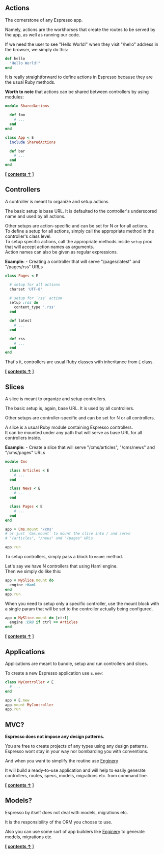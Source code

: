 ## Actions

The cornerstone of any Espresso app.

Namely, actions are the workhorses that create the routes to be served by the app, as well as running our code.

If we need the user to see "Hello World!" when they visit "/hello" address in the browser, we simply do this:

```ruby
def hello
  "Hello World!"
end
```

It is really straightforward to define actions in Espresso because they are the usual Ruby methods.

**Worth to note** that actions can be shared between controllers by using modules:

```ruby
module SharedActions

  def foo
    # ...
  end
end

class App < E
  include SharedActions

  def bar
    # ...
  end
end
```


**[ [contents &uarr;](https://github.com/dangerousbeans/espresso#tutorial) ]**


## Controllers


A controller is meant to organize and setup actions.

The basic setup is base URL. It is defaulted to the controller's underscored name and used by all actions.

Other setups are action-specific and can be set for N or for all actions.<br/>
To define a setup for all actions, simply call the appropriate method in the controller's class level.<br/>
To setup specific actions, call the appropriate methods inside `setup` proc that will accept action names as arguments.<br/>
Action names can also be given as regular expressions.

**Example:** - Creating a controller that will serve "/pages/latest" and "/pages/rss" URLs

```ruby
class Pages < E

  # setup for all actions
  charset 'UTF-8'

  # setup for `rss` action
  setup :rss do
    content_type '.rss'
  end

  def latest
    # ...
  end

  def rss
    # ...
  end
end
```

That's it, controllers are usual Ruby classes with inheritance from `E` class.

**[ [contents &uarr;](https://github.com/dangerousbeans/espresso#tutorial) ]**


## Slices


A slice is meant to organize and setup controllers.

The basic setup is, again, base URL. It is used by all controllers.

Other setups are controller-specific and can be set for N or all controllers.

A slice is a usual Ruby module containing Espresso controllers.<br/>
It can be mounted under any path that will serve as base URL for all controllers inside.

**Example:** - Create a slice that will serve "/cms/articles", "/cms/news" and "/cms/pages" URLs

```ruby
module Cms

  class Articles < E
    # ...
  end

  class News < E
    # ...
  end

  class Pages < E
    # ...
  end
end

app = Cms.mount '/cms'
# or just `Cms.mount` to mount the slice into / and serve
# "/articles", "/news" and "/pages" URLs

app.run
```

To setup controllers, simply pass a block to `mount` method.

Let's say we have N controllers that using Haml engine.<br/>
Then we simply do like this:

```ruby
app = MySlice.mount do
  engine :Haml
end
app.run
```

When you need to setup only a specific controller,
use the mount block with a single param that will be set to the controller 
actually being configured.

```ruby
app = MySlice.mount do |ctrl|
  engine :ERB if ctrl == Articles
end
```

**[ [contents &uarr;](https://github.com/dangerousbeans/espresso#tutorial) ]**

## Applications

Applications are meant to bundle, setup and run controllers and slices.

To create a new Espresso application use `E.new`:

```ruby
class MyController < E
  # ...
end

app = E.new
app.mount MyController
app.run
```

## MVC?


**Espresso does not impose any design patterns.**

You are free to create projects of any types using any design patterns.<br>
Espresso wont stay in your way nor bombarding you with conventions.

And when you want to simplify the routine use [Enginery](https://github.com/espresso/enginery)

It will build a ready-to-use application and will help to easily generate controllers, routes, specs, models, migrations etc. from command line.

**[ [contents &uarr;](https://github.com/dangerousbeans/espresso#tutorial) ]**

## Models?

Espresso by itself does not deal with models, migrations etc.

It is the responsibility of the ORM you choose to use.

Also you can use some sort of app builders like [Enginery](https://github.com/espresso/enginery) to generate models, migrations etc.

**[ [contents &uarr;](https://github.com/dangerousbeans/espresso#tutorial) ]**
